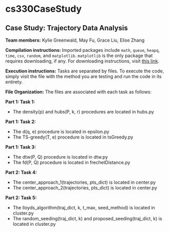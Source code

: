 # cs330CaseStudy
## Case Study: Trajectory Data Analysis

**Team members:** Kylie Greenwald, May Fu, Grace Liu, Elise Zhang

**Compilation instructions:** 
Imported packages include `math`, `queue`, `heapq`, `time`, `csv`, `random`, and `matplotlib`. `matplotlib` is the only package that requires downloading, if any. For downloading instructions, visit [this link](https://matplotlib.org/stable/users/installing/index.html).

**Execution instructions:**
Tasks are separated by files. To execute the code, simply visit the file with the method you are testing and run the code in its entirety.

**File Organization:**
The files are associated with each task as follows:

**Part 1: Task 1:**
- The density(p) and hubs(P, k, r) procedures are located in hubs.py

**Part 1: Task 2:**
- The d(q, e) procedure is located in epsilon.py
- The TS-greedy(T, e) procedure is located in tsGreedy.py

**Part 1: Task 3:**
- The dtw(P, Q) procedure is located in dtw.py
- The fd(P, Q) procedure is located in frechetDistance.py

**Part 2: Task 4:**
- The center_approach_1(trajectories, pts_dict) is located in center.py
- The center_approach_2(trajectories, pts_dict) is located in center.py

**Part 2: Task 5:**
- The lloyds_algorithm(traj_dict, k, t_max, seed_method) is located in cluster.py
- The random_seeding(traj_dict, k) and proposed_seeding(traj_dict, k) is located in cluster.py


